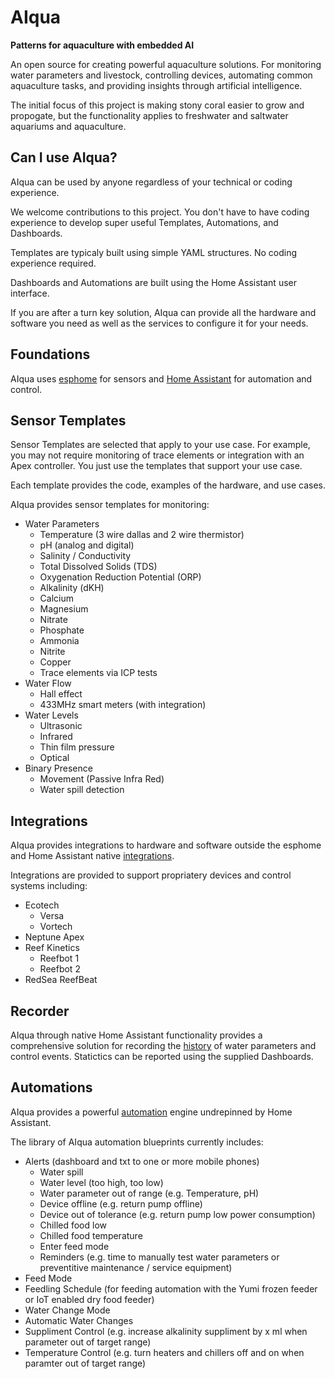 # AIqua
**Patterns for aquaculture with embedded AI**

An open source for creating powerful aquaculture solutions. For monitoring water parameters and livestock, controlling devices, automating common aquaculture tasks, and providing insights through artificial intelligence.

The initial focus of this project is making stony coral easier to grow and propogate, but the functionality applies to freshwater and saltwater aquariums and aquaculture.

## Can I use AIqua?
AIqua can be used by anyone regardless of your technical or coding experience.

We welcome contributions to this project. You don't have to have coding experience to develop super useful Templates, Automations, and Dashboards.

Templates are typicaly built using simple YAML structures. No coding experience required.

Dashboards and Automations are built using the Home Assistant user interface.

If you are after a turn key solution, AIqua can provide all the hardware and software you need as well as the services to configure it for your needs.

## Foundations
AIqua uses [esphome](https://esphome.io/index.html) for sensors and [Home Assistant](https://www.home-assistant.io) for automation and control. 

## Sensor Templates
Sensor Templates are selected that apply to your use case. For example, you may not require monitoring of trace elements or integration with an Apex controller. You just use the templates that support your use case.

Each template provides the code, examples of the hardware, and use cases.

AIqua provides sensor templates for monitoring:
  - Water Parameters
      * Temperature (3 wire dallas and 2 wire thermistor)
      * pH (analog and digital)
      * Salinity / Conductivity
      * Total Dissolved Solids (TDS)
      * Oxygenation Reduction Potential (ORP)
      * Alkalinity (dKH)
      * Calcium
      * Magnesium
      * Nitrate
      * Phosphate
      * Ammonia
      * Nitrite
      * Copper
      * Trace elements via ICP tests
  - Water Flow
      * Hall effect
      * 433MHz smart meters (with integration)
  - Water Levels
      * Ultrasonic
      * Infrared
      * Thin film pressure
      * Optical
  - Binary Presence
      * Movement (Passive Infra Red)
      * Water spill detection
  
## Integrations 
AIqua provides integrations to hardware and software outside the esphome and Home Assistant native [integrations](https://www.home-assistant.io/integrations/).

Integrations are provided to support propriatery devices and control systems including:
  - Ecotech
      * Versa
      * Vortech
  - Neptune Apex
  - Reef Kinetics
      * Reefbot 1
      * Reefbot 2
  - RedSea ReefBeat

## Recorder
AIqua through native Home Assistant functionality provides a comprehensive solution for recording the [history](https://www.home-assistant.io/integrations/history/) of water parameters and control events. Statictics can be reported using the supplied Dashboards. 

## Automations
AIqua provides a powerful [automation](https://www.home-assistant.io/docs/automation/) engine undrepinned by Home Assistant.

The library of AIqua automation blueprints currently includes:
  - Alerts (dashboard and txt to one or more mobile phones)
      * Water spill
      * Water level (too high, too low)
      * Water parameter out of range (e.g. Temperature, pH)
      * Device offline (e.g. return pump offline)
      * Device out of tolerance (e.g. return pump low power consumption)
      * Chilled food low
      * Chilled food temperature
      * Enter feed mode
      * Reminders (e.g. time to manually test water parameters or preventitive maintenance / service equipment)
  - Feed Mode
  - Feedling Schedule (for feeding automation with the Yumi frozen feeder or IoT enabled dry food feeder)
  - Water Change Mode
  - Automatic Water Changes
  - Suppliment Control (e.g. increase alkalinity suppliment by x ml when parameter out of target range)
  - Temperature Control (e.g. turn heaters and chillers off and on when paramter out of target range)
